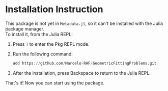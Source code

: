 # Installation Instruction

This package is not yet in `Metadata.jl`, so it can't be installed with the Julia package manager.  
To install it, from the Julia REPL:

1. Press `]` to enter the Pkg REPL mode.
2. Run the following command:

   ```julia
   add https://github.com/Marcelo-RAF/GeometricFittingProblems.git

3. After the installation, press Backspace to return to the Julia REPL.

That's it! Now you can start using the package.